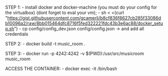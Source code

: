 STEP 1:
	- install docker and docker-machine (you must do your config for the virtualbox) (dont forget to eval your vm);
	- sh < <(curl "https://gist.githubusercontent.com/gcamerli/b8cf836f8627cb285f33086db10096a2/raw/8bb015464dfc8716f5fed322221fdc43b3e6ac88/docker_setup.sh")
	- cp config/config_dev.json config/config.json -> and add all credentials

STEP 2:
	- docker build -t music_room .

STEP 3:
	- docker run -p 4242:4242 -v $(PWD):/usr/src/musicroom music_room

ACCESS THE CONTAINER:
	- docker exec -it <container-id> /bin/bash

